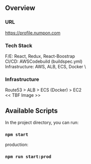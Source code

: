 ## Overview

### URL
https://profile.numpon.com

### Tech Stack
F/E: React, Redux, React-Boostrap \
CI/CD: AWSCodebuild (buildspec.yml) \
Infrastructure: AWS, ALB, ECS, Docker \

### Infrastructure
Route53 > ALB > ECS (Docker) > EC2 \
<< TBF Image >>

## Available Scripts

In the project directory, you can run:

### `npm start`

production:

### `npm run start:prod`